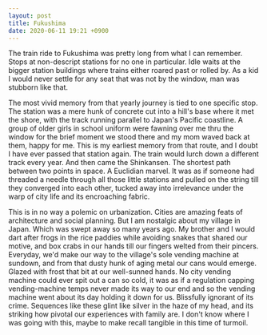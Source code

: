 ```yaml
---
layout: post
title: Fukushima
date: 2020-06-11 19:21 +0900
---
```

The train ride to Fukushima was pretty long from what I can remember. Stops at non-descript stations for no one in particular. Idle waits at the bigger station buildings where trains either roared past or rolled by. As a kid I would never settle for any seat that was not by the window, man was stubborn like that.

The most vivid memory from that yearly journey is tied to one specific stop. The station was a mere hunk of concrete cut into a hill's base where it met the shore, with the track running parallel to Japan's Pacific coastline. A group of older girls in school uniform were fawning over me thru the window for the brief moment we stood there and my mom waved back at them, happy for me. This is my earliest memory from that route, and I doubt I have ever passed that station again. The  train would lurch down a different track every year. And then came the Shinkansen. The shortest path between two points in space. A Euclidian marvel. It was as if someone had threaded a needle through all those little stations and pulled on the string till they converged into each other, tucked away into irrelevance under the warp of city life and its encroaching fabric.

This is in no way a polemic on urbanization. Cities are amazing feats of architecture and social planning. But I am nostalgic about my village in Japan. Which was swept away so many years ago. My brother and I would dart after frogs in the rice paddies while avoiding snakes that shared our motive, and box crabs in our hands till our fingers welted from their pincers. Everyday, we'd make our way to the village's sole vending machine at sundown, and from that dusty hunk of aging metal our cans would emerge. Glazed with frost that bit at our well-sunned hands. No city vending machine could ever spit out a can so cold, it was as if a regulation capping vending-machine temps never made its way to our end and so the vending machine went about its day holding it down for us. Blissfully ignorant of its crime. Sequences like these glint like silver in the haze of my head, and its striking how pivotal our experiences with family are. I don't know where I was going with this, maybe to make recall tangible in this time of turmoil.